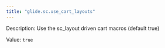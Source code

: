 ```yaml
---
title: "glide.sc.use_cart_layouts"
---
```


Description: Use the sc_layout driven cart macros (default true)

Value: `true`